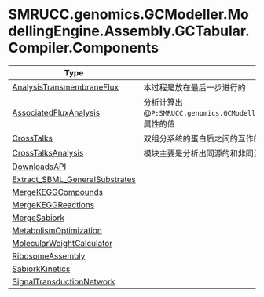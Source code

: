 ﻿
# SMRUCC.genomics.GCModeller.ModellingEngine.Assembly.GCTabular.Compiler.Components

|Type|Summary|
|----|-------|
|[AnalysisTransmembraneFlux](./AnalysisTransmembraneFlux.md)|本过程是放在最后一步进行的|
|[AssociatedFluxAnalysis](./AssociatedFluxAnalysis.md)|分析计算出@``P:SMRUCC.genomics.GCModeller.ModellingEngine.Assembly.GCTabular.FileStream.Metabolite.n_FluxAssociated``属性的值|
|[CrossTalks](./CrossTalks.md)|双组分系统的蛋白质之间的互作的可能性的高低|
|[CrossTalksAnalysis](./CrossTalksAnalysis.md)|模块主要是分析出同源的和非同源的CrossTalk，并形成注释数据|
|[DownloadsAPI](./DownloadsAPI.md)||
|[Extract_SBML_GeneralSubstrates](./Extract_SBML_GeneralSubstrates.md)||
|[MergeKEGGCompounds](./MergeKEGGCompounds.md)||
|[MergeKEGGReactions](./MergeKEGGReactions.md)||
|[MergeSabiork](./MergeSabiork.md)||
|[MetabolismOptimization](./MetabolismOptimization.md)||
|[MolecularWeightCalculator](./MolecularWeightCalculator.md)||
|[RibosomeAssembly](./RibosomeAssembly.md)||
|[SabiorkKinetics](./SabiorkKinetics.md)||
|[SignalTransductionNetwork](./SignalTransductionNetwork.md)||

